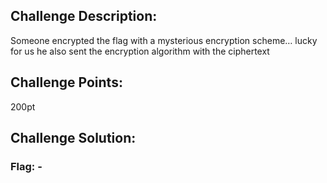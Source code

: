 ## Challenge Description:

Someone encrypted the flag with a mysterious encryption scheme… lucky for us he also sent the encryption algorithm with the ciphertext

## Challenge Points:

200pt

## Challenge Solution:



### Flag: -
